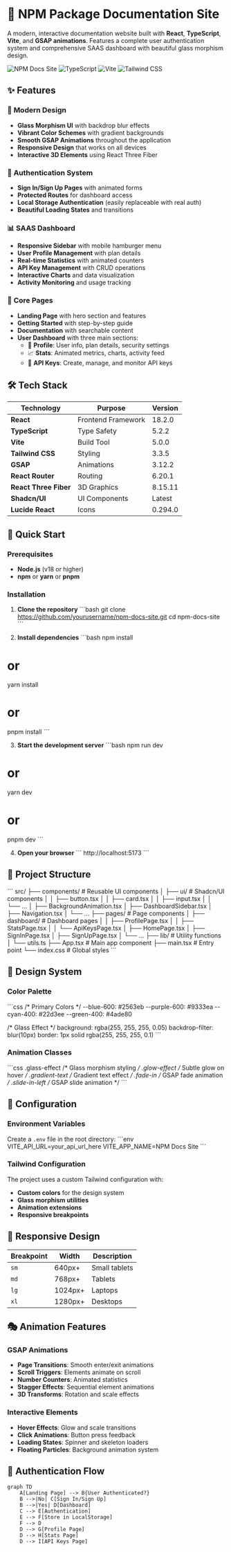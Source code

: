 # 🚀 NPM Package Documentation Site

A modern, interactive documentation website built with **React**, **TypeScript**, **Vite**, and **GSAP animations**. Features a complete user authentication system and comprehensive SAAS dashboard with beautiful glass morphism design.

![NPM Docs Site](https://img.shields.io/badge/React-18.2.0-blue?style=for-the-badge&logo=react)
![TypeScript](https://img.shields.io/badge/TypeScript-5.2.2-blue?style=for-the-badge&logo=typescript)
![Vite](https://img.shields.io/badge/Vite-5.0.0-646CFF?style=for-the-badge&logo=vite)
![Tailwind CSS](https://img.shields.io/badge/Tailwind_CSS-3.3.5-38B2AC?style=for-the-badge&logo=tailwind-css)

## ✨ Features

### 🎨 **Modern Design**
- **Glass Morphism UI** with backdrop blur effects
- **Vibrant Color Schemes** with gradient backgrounds
- **Smooth GSAP Animations** throughout the application
- **Responsive Design** that works on all devices
- **Interactive 3D Elements** using React Three Fiber

### 🔐 **Authentication System**
- **Sign In/Sign Up Pages** with animated forms
- **Protected Routes** for dashboard access
- **Local Storage Authentication** (easily replaceable with real auth)
- **Beautiful Loading States** and transitions

### 📊 **SAAS Dashboard**
- **Responsive Sidebar** with mobile hamburger menu
- **User Profile Management** with plan details
- **Real-time Statistics** with animated counters
- **API Key Management** with CRUD operations
- **Interactive Charts** and data visualization
- **Activity Monitoring** and usage tracking

### 🎯 **Core Pages**
- **Landing Page** with hero section and features
- **Getting Started** with step-by-step guide
- **Documentation** with searchable content
- **User Dashboard** with three main sections:
  - 👤 **Profile**: User info, plan details, security settings
  - 📈 **Stats**: Animated metrics, charts, activity feed
  - 🔑 **API Keys**: Create, manage, and monitor API keys

## 🛠️ Tech Stack

| Technology | Purpose | Version |
|------------|---------|---------|
| **React** | Frontend Framework | 18.2.0 |
| **TypeScript** | Type Safety | 5.2.2 |
| **Vite** | Build Tool | 5.0.0 |
| **Tailwind CSS** | Styling | 3.3.5 |
| **GSAP** | Animations | 3.12.2 |
| **React Router** | Routing | 6.20.1 |
| **React Three Fiber** | 3D Graphics | 8.15.11 |
| **Shadcn/UI** | UI Components | Latest |
| **Lucide React** | Icons | 0.294.0 |

## 🚀 Quick Start

### Prerequisites
- **Node.js** (v18 or higher)
- **npm** or **yarn** or **pnpm**

### Installation

1. **Clone the repository**
\`\`\`bash
git clone https://github.com/yourusername/npm-docs-site.git
cd npm-docs-site
\`\`\`

2. **Install dependencies**
\`\`\`bash
npm install
# or
yarn install
# or
pnpm install
\`\`\`

3. **Start the development server**
\`\`\`bash
npm run dev
# or
yarn dev
# or
pnpm dev
\`\`\`

4. **Open your browser**
\`\`\`
http://localhost:5173
\`\`\`

## 📁 Project Structure

\`\`\`
src/
├── components/           # Reusable UI components
│   ├── ui/              # Shadcn/UI components
│   │   ├── button.tsx
│   │   ├── card.tsx
│   │   ├── input.tsx
│   │   └── ...
│   ├── BackgroundAnimation.tsx
│   ├── DashboardSidebar.tsx
│   ├── Navigation.tsx
│   └── ...
├── pages/               # Page components
│   ├── dashboard/       # Dashboard pages
│   │   ├── ProfilePage.tsx
│   │   ├── StatsPage.tsx
│   │   └── ApiKeysPage.tsx
│   ├── HomePage.tsx
│   ├── SignInPage.tsx
│   ├── SignUpPage.tsx
│   └── ...
├── lib/                 # Utility functions
│   └── utils.ts
├── App.tsx             # Main app component
├── main.tsx            # Entry point
└── index.css           # Global styles
\`\`\`

## 🎨 Design System

### Color Palette
\`\`\`css
/* Primary Colors */
--blue-600: #2563eb
--purple-600: #9333ea
--cyan-400: #22d3ee
--green-400: #4ade80

/* Glass Effect */
background: rgba(255, 255, 255, 0.05)
backdrop-filter: blur(10px)
border: 1px solid rgba(255, 255, 255, 0.1)
\`\`\`

### Animation Classes
\`\`\`css
.glass-effect     /* Glass morphism styling */
.glow-effect      /* Subtle glow on hover */
.gradient-text    /* Gradient text effect */
.fade-in          /* GSAP fade animation */
.slide-in-left    /* GSAP slide animation */
\`\`\`

## 🔧 Configuration

### Environment Variables
Create a `.env` file in the root directory:
\`\`\`env
VITE_API_URL=your_api_url_here
VITE_APP_NAME=NPM Docs Site
\`\`\`

### Tailwind Configuration
The project uses a custom Tailwind configuration with:
- **Custom colors** for the design system
- **Glass morphism utilities**
- **Animation extensions**
- **Responsive breakpoints**

## 📱 Responsive Design

| Breakpoint | Width | Description |
|------------|-------|-------------|
| `sm` | 640px+ | Small tablets |
| `md` | 768px+ | Tablets |
| `lg` | 1024px+ | Laptops |
| `xl` | 1280px+ | Desktops |

## 🎭 Animation Features

### GSAP Animations
- **Page Transitions**: Smooth enter/exit animations
- **Scroll Triggers**: Elements animate on scroll
- **Number Counters**: Animated statistics
- **Stagger Effects**: Sequential element animations
- **3D Transforms**: Rotation and scale effects

### Interactive Elements
- **Hover Effects**: Glow and scale transitions
- **Click Animations**: Button press feedback
- **Loading States**: Spinner and skeleton loaders
- **Floating Particles**: Background animation system

## 🔐 Authentication Flow

```mermaid
graph TD
    A[Landing Page] --> B{User Authenticated?}
    B -->|No| C[Sign In/Sign Up]
    B -->|Yes| D[Dashboard]
    C --> E[Authentication]
    E --> F[Store in LocalStorage]
    F --> D
    D --> G[Profile Page]
    D --> H[Stats Page]
    D --> I[API Keys Page]
